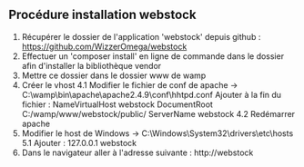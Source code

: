 ## Procédure installation webstock

1. Récupérer le dossier de l'application 'webstock' depuis github : https://github.com/WizzerOmega/webstock
2. Effectuer un 'composer install' en ligne de commande dans le dossier afin d'installer la bibliothèque vendor 
3. Mettre ce dossier dans le dossier www de wamp
4. Créer le vhost 
	4.1 Modifier le fichier de conf de apache -> C:\wamp\bin\apache\apache2.4.9\conf\hhtpd.conf
		Ajouter à la fin du fichier :
			NameVirtualHost webstock
			<VirtualHost webstock>
			    DocumentRoot C:/wamp/www/webstock/public/
			    ServerName webstock
			</VirtualHost>
	4.2 Redémarrer apache
5. Modifier le host de Windows -> C:\Windows\System32\drivers\etc\hosts
	5.1 Ajouter :
		127.0.0.1       webstock
6. Dans le navigateur aller à l'adresse suivante : http://webstock
